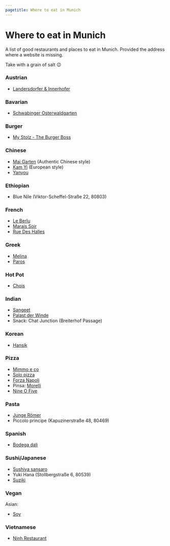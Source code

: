 ```yaml
---
pagetitle: Where to eat in Munich
---
```


# Where to eat in Munich

A list of good restaurants and places to eat in Munich. Provided the address where a website is missing.

Take with a grain of salt 😉

### Austrian

- [Landersdorfer & Innerhofer](https://www.landersdorferundinnerhofer.de/)

### Bavarian

- [Schwabinger Osterwaldgarten](https://www.schwabinger-osterwaldgarten.de/)

### Burger

- [My Stolz - The Burger Boss](https://mystolz.com/)

### Chinese

- [Mai Garten](https://www.mai-garten.com/) (Authentic Chinese style)
- [Kam Yi](https://kamyi.com/) (European style)
- [Yanyou](http://www.yanyou.de/)

### Ethiopian

- Blue Nile (Viktor-Scheffel-Straße 22, 80803)

### French

- [Le Berlu](https://www.leberlu.de/)
- [Marais Soir](https://marais-soir.de/)
- [Rue Des Halles](https://ruedeshalles.de/)

### Greek

- [Melina](https://www.taverna-melina.de/)
- [Paros](https://paros-muenchen.de/)

### Hot Pot

- [Chois](https://www.chois-hotpot.de/)

### Indian

- [Sangeet](http://www.sangeet-online.de/)
- [Palast der Winde](https://www.palastderwinde.de/)
- Snack: Chat Junction (Breiterhof Passage)

### Korean

- [Hansik](http://muenchen-hansik.de/)

### Pizza

- [Mimmo e co](https://www.mimmoeco.de/)
- [Solo pizza](https://www.solopizza.de/)
- [Forza Napoli](https://forzanapoli.de/)
- Pinsa: [Morelli](https://morelli-la-pinsapizzeria.business.site/)
- [Nine O Five](https://www.nineofive.de/muenchen-herzogenstrasse/)

### Pasta

- [Junge Römer](https://jungeroemer-muenchen.de/)
- Piccolo principe (Kapuzinerstraße 48, 80469)

### Spanish

- [Bodega dali](https://bodega-dali.de/)

### Sushi/Japanese

- [Sushiya sansaro](https://www.sushiya.de/)
- Yuki Hana (Stollbergstraße 6, 80539)
- [Suziki](https://www.feinkost-ysuzuki.com/)

### Vegan

Asian:

- [Soy](https://soy-muenchen.com/)

### Vietnamese

- [Ninh Restaurant](https://www.ninh-restaurant.de/)
